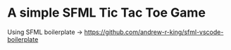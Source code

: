 # A simple SFML Tic Tac Toe Game
Using SFML boilerplate -> https://github.com/andrew-r-king/sfml-vscode-boilerplate